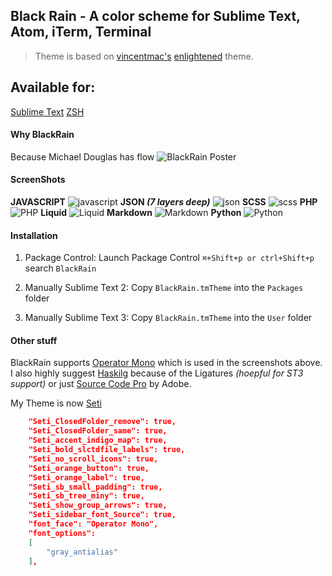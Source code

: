 ## Black Rain - A color scheme for Sublime Text, Atom, iTerm, Terminal

> Theme is based on [vincentmac's](https://github.com/vincentmac) [enlightened](https://github.com/vincentmac/enlightened) theme.

## Available for:

[Sublime Text](https://github.com/ginfuru/Sublime-BlackRain)
[ZSH](https://github.com/ginfuru/ZSH-BlackRain)

#### Why BlackRain
Because Michael Douglas has flow 
![BlackRain Poster](http://www.gstatic.com/tv/thumb/movieposters/11865/p11865_p_v8_aa.jpg)

#### ScreenShots

**JAVASCRIPT**
![javascript](http://rdm.d.pr/1fgNQ+)
**JSON _(7 layers deep)_**
![json](http://rdm.d.pr/16fU3+)
**SCSS**
![scss](http://rdm.d.pr/1h2zU+)
**PHP**
![PHP](http://rdm.d.pr/1bijN+)
**Liquid**
![Liquid](http://rdm.d.pr/1tvM+)
**Markdown**
![Markdown](http://rdm.d.pr/utJL+)
**Python**
![Python](http://rdm.d.pr/1jxZ7+)


#### Installation

1. Package Control: Launch Package Control `⌘+Shift+p or ctrl+Shift+p` search `BlackRain`

2. Manually Sublime Text 2: Copy `BlackRain.tmTheme` into the `Packages` folder

3. Manually Sublime Text 3: Copy `BlackRain.tmTheme` into the `User` folder

#### Other stuff

BlackRain supports [Operator Mono](http://www.typography.com/fonts/operator/styles/) which is used in the screenshots above. I also highly suggest [Haskilg](https://github.com/i-tu/Hasklig) because of the Ligatures _(hoepful for ST3 support)_ or just [Source Code Pro](https://github.com/adobe-fonts/source-code-pro) by Adobe.

My Theme is now [Seti](https://github.com/ctf0/Seti_ST3)

```json
	"Seti_ClosedFolder_remove": true,
	"Seti_ClosedFolder_same": true,
	"Seti_accent_indigo_map": true,
	"Seti_bold_slctdfile_labels": true,
	"Seti_no_scroll_icons": true,
	"Seti_orange_button": true,
	"Seti_orange_label": true,
	"Seti_sb_small_padding": true,
	"Seti_sb_tree_miny": true,
	"Seti_show_group_arrows": true,
	"Seti_sidebar_font_Source": true,
	"font_face": "Operator Mono",
	"font_options":
	[
		"gray_antialias"
	],
```

